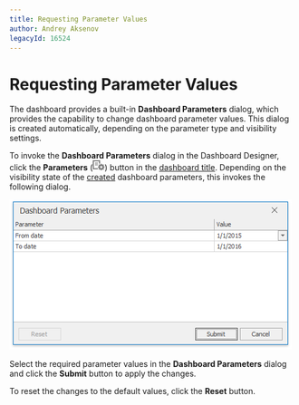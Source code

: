 ```yaml
---
title: Requesting Parameter Values
author: Andrey Aksenov
legacyId: 16524
---
```

# Requesting Parameter Values
The dashboard provides a built-in **Dashboard Parameters** dialog, which provides the capability to change dashboard parameter values. This dialog is created automatically, depending on the parameter type and visibility settings.

To invoke the **Dashboard Parameters** dialog in the Dashboard Designer, click the **Parameters**  (![Parameters_ParametersButtonWin_Title](../../../../images/img21814.png)) button in the [dashboard title](../../dashboard-layout/dashboard-title.md). Depending on the visibility state of the [created](creating-parameters.md) dashboard parameters, this invokes the following dialog.

![Parameters_DashboardParametersDialog_Win](../../../../images/img21815.png)

Select the required parameter values in the **Dashboard Parameters** dialog and click the **Submit** button to apply the changes.

To reset the changes to the default values, click the **Reset** button.